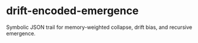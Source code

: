 # drift-encoded-emergence
Symbolic JSON trail for memory-weighted collapse, drift bias, and recursive emergence.
